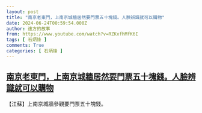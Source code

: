 ```yaml
---
layout: post
title: "南京老東門，上南京城牆居然要門票五十塊錢。人臉辨識就可以購物"
date: 2024-06-24T00:59:54.000Z
author: 遠方的故事
from: https://www.youtube.com/watch?v=RZKxfhMfK6I
tags: [ 石炳锋 ]
comments: True
categories: [ 石炳锋 ]
---
```

<!--1719190794000-->
[南京老東門，上南京城牆居然要門票五十塊錢。人臉辨識就可以購物](https://www.youtube.com/watch?v=RZKxfhMfK6I)
------

<div>
【江蘇】上南京城牆參觀要門票五十塊錢。
</div>
